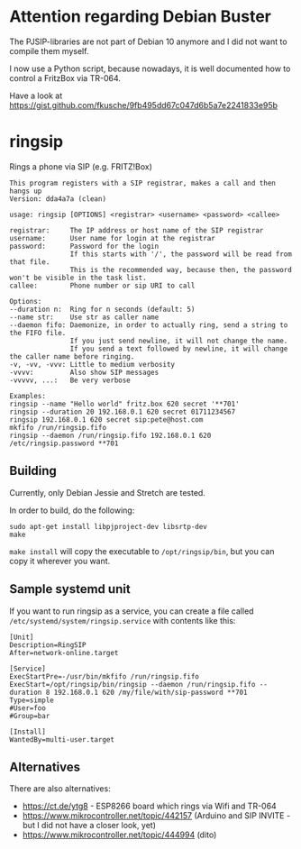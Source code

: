 # Attention regarding Debian Buster

The PJSIP-libraries are not part of Debian 10 anymore and I did not want to compile them myself.

I now use a Python script, because nowadays, it is well documented how to control a FritzBox via TR-064.

Have a look at https://gist.github.com/fkusche/9fb495dd67c047d6b5a7e2241833e95b

# ringsip

Rings a phone via SIP (e.g. FRITZ!Box)

    This program registers with a SIP registrar, makes a call and then hangs up
    Version: dda4a7a (clean)

    usage: ringsip [OPTIONS] <registrar> <username> <password> <callee>

    registrar:     The IP address or host name of the SIP registrar
    username:      User name for login at the registrar
    password:      Password for the login
                   If this starts with '/', the password will be read from that file.
                   This is the recommended way, because then, the password won't be visible in the task list.
    callee:        Phone number or sip URI to call

    Options:
    --duration n:  Ring for n seconds (default: 5)
    --name str:    Use str as caller name
    --daemon fifo: Daemonize, in order to actually ring, send a string to the FIFO file.
                   If you just send newline, it will not change the name.
                   If you send a text followed by newline, it will change the caller name before ringing.
    -v, -vv, -vvv: Little to medium verbosity
    -vvvv:         Also show SIP messages
    -vvvvv, ...:   Be very verbose

    Examples:
    ringsip --name "Hello world" fritz.box 620 secret '**701'
    ringsip --duration 20 192.168.0.1 620 secret 01711234567
    ringsip 192.168.0.1 620 secret sip:pete@host.com
    mkfifo /run/ringsip.fifo
    ringsip --daemon /run/ringsip.fifo 192.168.0.1 620 /etc/ringsip.password **701

## Building

Currently, only Debian Jessie and Stretch are tested.

In order to build, do the following:

    sudo apt-get install libpjproject-dev libsrtp-dev
    make

`make install` will copy the executable to `/opt/ringsip/bin`, but you can copy it wherever you want.

## Sample systemd unit

If you want to run ringsip as a service, you can create a file called `/etc/systemd/system/ringsip.service`
with contents like this:

```
[Unit]
Description=RingSIP
After=network-online.target

[Service]
ExecStartPre=-/usr/bin/mkfifo /run/ringsip.fifo
ExecStart=/opt/ringsip/bin/ringsip --daemon /run/ringsip.fifo --duration 8 192.168.0.1 620 /my/file/with/sip-password **701
Type=simple
#User=foo
#Group=bar

[Install]
WantedBy=multi-user.target
```

## Alternatives

There are also alternatives:
- https://ct.de/ytg8 - ESP8266 board which rings via Wifi and TR-064
- https://www.mikrocontroller.net/topic/442157 (Arduino and SIP INVITE - but I did not have a closer look, yet)
- https://www.mikrocontroller.net/topic/444994 (dito)
